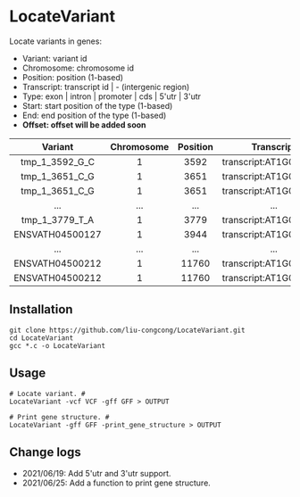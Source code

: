 # LocateVariant

Locate variants in genes:

* Variant: variant id
* Chromosome: chromosome id
* Position: position (1-based)
* Transcript: transcript id | - (intergenic region)
* Type: exon | intron | promoter | cds | 5'utr | 3'utr
* Start: start position of the type (1-based)
* End: end position of the type (1-based)
* **Offset: offset will be added soon**

|Variant|Chromosome|Position|Transcript|Type|Start|End|
|:-:|:-:|:-:|:-:|:-:|:-:|:-:|
|tmp_1_3592_G_C|1|3592|transcript:AT1G01010.1|promoter|1631|3630|
|tmp_1_3651_C_G|1|3651|transcript:AT1G01010.1|5'utr|3631|3759|
|tmp_1_3651_C_G|1|3651|transcript:AT1G01010.1|exon|3631|3913|
|...|...|...|...|...|...|...|
|tmp_1_3779_T_A|1|3779|transcript:AT1G01010.1|cds|3760|3913|
|ENSVATH04500127|1|3944|transcript:AT1G01010.1|intron|3914|3995|
|...|...|...|...|...|...|...|
|ENSVATH04500212|1|11760|transcript:AT1G01030.2|3'utr|11649|11863|
|ENSVATH04500212|1|11760|transcript:AT1G01030.1|3'utr|11649|11863|

## Installation

```shell
git clone https://github.com/liu-congcong/LocateVariant.git
cd LocateVariant
gcc *.c -o LocateVariant
```

## Usage

```shell
# Locate variant. #
LocateVariant -vcf VCF -gff GFF > OUTPUT

# Print gene structure. #
LocateVariant -gff GFF -print_gene_structure > OUTPUT
```

## Change logs

* 2021/06/19: Add 5'utr and 3'utr support.
* 2021/06/25: Add a function to print gene structure.

